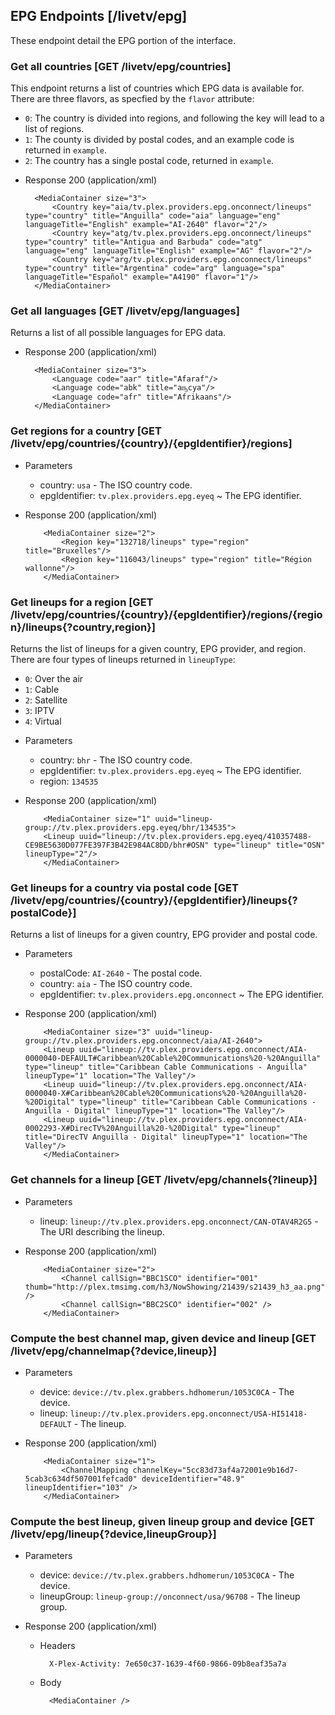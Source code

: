 ## EPG Endpoints [/livetv/epg]

These endpoint detail the EPG portion of the interface.

### Get all countries [GET /livetv/epg/countries]

This endpoint returns a list of countries which EPG data is available for. There are three flavors, as specfied by the `flavor` attribute:

- `0`: The country is divided into regions, and following the key will lead to a list of regions.
- `1`: The county is divided by postal codes, and an example code is returned in `example`.
- `2`: The country has a single postal code, returned in `example`.

+ Response 200 (application/xml)

        <MediaContainer size="3">
            <Country key="aia/tv.plex.providers.epg.onconnect/lineups" type="country" title="Anguilla" code="aia" language="eng" languageTitle="English" example="AI-2640" flavor="2"/>
            <Country key="atg/tv.plex.providers.epg.onconnect/lineups" type="country" title="Antigua and Barbuda" code="atg" language="eng" languageTitle="English" example="AG" flavor="2"/>
            <Country key="arg/tv.plex.providers.epg.onconnect/lineups" type="country" title="Argentina" code="arg" language="spa" languageTitle="Español" example="A4190" flavor="1"/>
        </MediaContainer>

### Get all languages [GET /livetv/epg/languages]

Returns a list of all possible languages for EPG data.

+ Response 200 (application/xml)

        <MediaContainer size="3">
            <Language code="aar" title="Afaraf"/>
            <Language code="abk" title="аҧсуа"/>
            <Language code="afr" title="Afrikaans"/>
        </MediaContainer>

### Get regions for a country [GET /livetv/epg/countries/{country}/{epgIdentifier}/regions]

+   Parameters
    + country: `usa` - The ISO country code.
    + epgIdentifier: `tv.plex.providers.epg.eyeq` ~ The EPG identifier.

+   Response 200 (application/xml)

            <MediaContainer size="2">
                <Region key="132718/lineups" type="region" title="Bruxelles"/>
                <Region key="116043/lineups" type="region" title="Région wallonne"/>
            </MediaContainer>

### Get lineups for a region [GET /livetv/epg/countries/{country}/{epgIdentifier}/regions/{region}/lineups{?country,region}]

Returns the list of lineups for a given country, EPG provider, and region. There are four types of lineups returned in `lineupType`:

- `0`: Over the air
- `1`: Cable
- `2`: Satellite
- `3`: IPTV
- `4`: Virtual

+ Parameters
  + country: `bhr` - The ISO country code.
  + epgIdentifier: `tv.plex.providers.epg.eyeq` ~ The EPG identifier.
  + region: `134535`

+ Response 200 (application/xml)

          <MediaContainer size="1" uuid="lineup-group://tv.plex.providers.epg.eyeq/bhr/134535">
          <Lineup uuid="lineup://tv.plex.providers.epg.eyeq/410357488-CE9BE5630D077FE397F3B42E984AC8DD/bhr#OSN" type="lineup" title="OSN" lineupType="2"/>
          </MediaContainer>

### Get lineups for a country via postal code [GET /livetv/epg/countries/{country}/{epgIdentifier}/lineups{?postalCode}]

Returns a list of lineups for a given country, EPG provider and postal code.

+   Parameters
    + postalCode: `AI-2640` - The postal code.
    + country: `aia` - The ISO country code.
    + epgIdentifier: `tv.plex.providers.epg.onconnect` ~ The EPG identifier.

+   Response 200 (application/xml)

            <MediaContainer size="3" uuid="lineup-group://tv.plex.providers.epg.onconnect/aia/AI-2640">
            <Lineup uuid="lineup://tv.plex.providers.epg.onconnect/AIA-0000040-DEFAULT#Caribbean%20Cable%20Communications%20-%20Anguilla" type="lineup" title="Caribbean Cable Communications - Anguilla" lineupType="1" location="The Valley"/>
            <Lineup uuid="lineup://tv.plex.providers.epg.onconnect/AIA-0000040-X#Caribbean%20Cable%20Communications%20-%20Anguilla%20-%20Digital" type="lineup" title="Caribbean Cable Communications - Anguilla - Digital" lineupType="1" location="The Valley"/>
            <Lineup uuid="lineup://tv.plex.providers.epg.onconnect/AIA-0002293-X#DirecTV%20Anguilla%20-%20Digital" type="lineup" title="DirecTV Anguilla - Digital" lineupType="1" location="The Valley"/>
            </MediaContainer>

### Get channels for a lineup [GET /livetv/epg/channels{?lineup}]

+   Parameters
    + lineup: `lineup://tv.plex.providers.epg.onconnect/CAN-OTAV4R2G5` - The URI describing the lineup.

+   Response 200 (application/xml)

            <MediaContainer size="2">
                <Channel callSign="BBC1SCO" identifier="001" thumb="http://plex.tmsimg.com/h3/NowShowing/21439/s21439_h3_aa.png" />
                <Channel callSign="BBC2SCO" identifier="002" />
            </MediaContainer>

### Compute the best channel map, given device and lineup [GET /livetv/epg/channelmap{?device,lineup}]

+   Parameters
    + device: `device://tv.plex.grabbers.hdhomerun/1053C0CA` - The device.
    + lineup: `lineup://tv.plex.providers.epg.onconnect/USA-HI51418-DEFAULT` - The lineup.

+   Response 200 (application/xml)

            <MediaContainer size="1">
                <ChannelMapping channelKey="5cc83d73af4a72001e9b16d7-5cab3c634df507001fefcad0" deviceIdentifier="48.9" lineupIdentifier="103" />
            </MediaContainer>

### Compute the best lineup, given lineup group and device [GET /livetv/epg/lineup{?device,lineupGroup}]

+   Parameters
    + device: `device://tv.plex.grabbers.hdhomerun/1053C0CA` - The device.
    + lineupGroup: `lineup-group://onconnect/usa/96708` - The lineup group.

+   Response 200 (application/xml)

    + Headers

            X-Plex-Activity: 7e650c37-1639-4f60-9866-09b8eaf35a7a

    + Body

            <MediaContainer />
        
